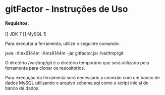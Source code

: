 gitFactor - Instruções de Uso
=========

#### Requisitos:

[] JDK 7
[] MySQL 5

Para executar a ferramenta, utilize o seguinte comando:

java -Xmx6144m -Xms6144m -jar gitfactor.jar /var/tmp/git

O diretório /var/tmp/git é o diretório temporário que será utilizado pela ferramenta para clonar os repositórios.

Para execução da ferramenta será necessário a conexão com um banco de dados MySQL utilizando o arquivo schema.sql como o script inicial do banco de dados.

